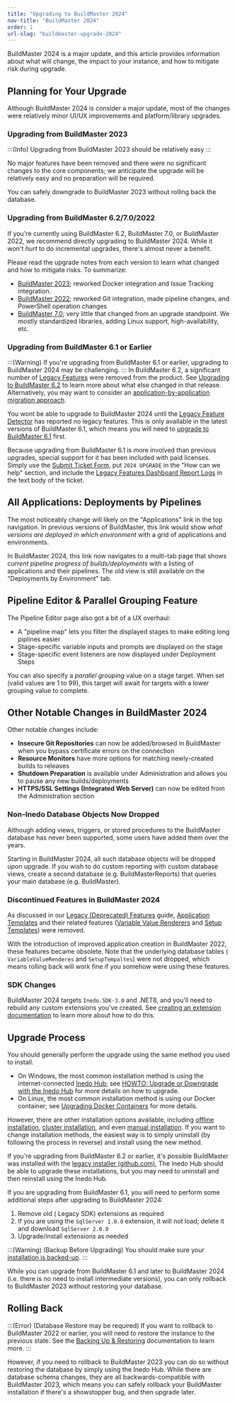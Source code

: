 ```yaml
---
title: "Upgrading to BuildMaster 2024"
nav-title: "BuildMaster 2024"
order: 1
url-slug: "buildmaster-upgrade-2024"
---
```


BuildMaster 2024 is a major update, and this article provides information about what will change, the impact to your instance, and how to mitigate risk during upgrade.

## Planning for Your Upgrade

Although BuildMaster 2024 is consider a major update, most of the changes were relatively minor UI/UX improvements and platform/library upgrades.

### Upgrading from BuildMaster 2023
:::(Info)
Upgrading from BuildMaster 2023 should be relatively easy
:::

No major features have been removed and there were no significant changes to the core components; we anticipate the upgrade will be relatively easy and no preparation will be required. 

You can safely downgrade to BuildMaster 2023 without rolling back the database.

### Upgrading from BuildMaster 6.2/7.0/2022

If you're currently using BuildMaster 6.2, BuildMaster 7.0, or BuildMaster 2022, we recommend directly upgrading to BuildMaster 2024. While it won't *hurt* to do incremental upgrades, there's almost never a benefit.

Please read the upgrade notes from each version to learn what changed and how to mitigate risks. To summarize:

* [BuildMaster 2023](/docs/buildmaster-upgrade-2023); reworked Docker integration and Issue Tracking integration. 
*  [BuildMaster 2022](/docs/buildmaster-upgrade-2022); reworked Git integration, made pipeline changes, and PowerShell operation changes
* [BuildMaster 7.0](/docs/buildmaster-upgrading-to-v7); very little that changed from an upgrade standpoint. We mostly standardized libraries, adding Linux support, high-availability, etc.


### Upgrading from BuildMaster 6.1 or Earlier
:::(Warning)
If you're upgrading from BuildMaster 6.1 or earlier, upgrading to BuildMaster 2024 may be challenging.
:::
In BuildMaster 6.2, a significant number of [Legacy Features](/docs/buildmaster/installation-maintenance/buildmaster-legacy/buildmaster-legacy-features) were removed from the product. See [Upgrading to BuildMaster 6.2](/docs/buildmaster-upgrading-to-6-2) to learn more about what else changed in that release. Alternatively, you may want to consider an [application-by-application migration approach](/docs/buildmaster/installation-maintenance/buildmaster-migrating-instance-to-new-server#migrating-applicationbyapplication).

You wont be able to upgrade to BuildMaster 2024 until the [Legacy Feature Detector](/docs/buildmaster/installation-maintenance/buildmaster-legacy/buildmaster-legacy-features#legacy-feature-detector) has reported no legacy features. This is only available in the latest versions of BuildMaster 6.1, which means you will need to [upgrade to BuildMaster 6.1](/docs/buildmaster-upgrading-to-6-1) first.

Because upgrading from BuildMaster 6.1 is more involved than previous upgrades, special support for it has been included with paid licenses. Simply use the [Submit Ticket Form](https://my.inedo.com/tickets/new), put `2024 UPGRADE` in the "How can we help" section, and include the [Legacy Features Dashboard Report Logs](/docs/buildmaster/installation-maintenance/buildmaster-legacy/buildmaster-legacy-features#legacy-feature-detector) in the text body of the ticket.

## All Applications: Deployments by Pipelines

The most noticeably change will likely on the "Applications" link in the top navigation. In previous versions of BuildMaster, this link would show *what versions are deployed in which environment* with a grid of applications and environments.

In BuildMaster 2024, this link now navigates to a multi-tab page that shows *current pipeline progress of builds/deployments* with a listing of applications and their pipelines.  The old view is still available on the "Deployments by Environment" tab.

## Pipeline Editor & Parallel Grouping Feature

The Pipeline Editor  page also got a bit of a UX overhaul:

* A "pipeline map" lets you filter the displayed stages to make editing long piplines easier
* Stage-specific variable inputs and prompts are displayed on the stage
* Stage-specific event listeners are now displayed under Deployment Steps

You can also specify a *parallel grouping* value on a stage target. When set (valid values are 1 to 99), this target will await for targets with a lower grouping value to complete.


## Other Notable Changes in BuildMaster 2024

Other notable changes include:
* **Insecure Git Repositories** can now be added/browsed in BuildMaster when you bypass certificate errors on the connection
* **Resource Monitors** have more options for matching newly-created builds to releases
* **Shutdown Preparation** is available under Administration and allows you to pause any new builds/deployments
* **HTTPS/SSL Settings (Integrated Web Server)** can now be edited from the Administration section

### Non-Inedo Database Objects Now Dropped

Although adding views, triggers, or stored procedures to the BuildMaster database has never been supported, some users have added them over the years.

Starting in BuildMaster 2024, all such database objects will be dropped upon upgrade. If you wish to do custom reporting with custom database views, create a
second database (e.g. BuildMasterReports) that queries your main database (e.g. BuildMaster).

### Discontinued Features in BuildMaster 2024

As discussed in our [Legacy (Deprecated) Features](/docs/buildmaster/installation-maintenance/buildmaster-legacy) guide, [Application Templates](/docs/buildmaster/installation-maintenance/buildmaster-legacy/buildmaster-legacy-application-templates) and their related features ([Variable Value Renderers](/docs/buildmaster/otterscript-execution-engine/buildmaster-variables/buildmaster-variables-customizing-display) and [Setup Templates](/docs/buildmaster/installation-maintenance/buildmaster-legacy/buildmaster-applications-concepts-setup-templates)) were removed.

With the introduction of improved application creation in BuildMaster 2022, these features became obsolete. Note that the underlying database tables ( `VariableValueRenderes` and `SetupTempaltes`) were not dropped, which means rolling back will work fine if you somehow were using these features.


### SDK Changes
BuildMaster 2024 targets `Inedo.SDK-3.0` and .NET8, and you'll need to rebuild any custom extensions you've created. See [creating an extension documentation](/docs/inedosdk/extending-inedo-tools-using-the-sdk/inedosdk-extending-creating) to learn more about how to do this.


## Upgrade Process
You should generally perform the upgrade using the same method you used to install.

* On Windows, the most common installation method is using the internet-connected [Inedo Hub](/docs/installation/windows/inedo-hub); see  [HOWTO: Upgrade or Downgrade with the Inedo Hub](/docs/installation/windows/howto-upgrade-downgrade) for more details on how to upgrade.
* On Linux, the most common installation method is using our Docker container; see [Upgrading Docker Containers](/docs/installation/linux/installation-upgrading-docker-containers) for more details.

However, there are other installation options available, including [offline installation](/docs/installation/windows/inedo-hub/offline), [cluster installation](/docs/installation/high-availability-load-balancing/high-availability-load-balancing), and even [manual installation](/docs/installation/windows/manual-installation). If you want to change installation methods, the easiest way is to simply uninstall (by following the process in reverse) and install using the new method.

If you're upgrading from BuildMaster 6.2 or earlier, it's possible BuildMaster was installed with the [legacy installer  (github.com)](https://github.com/Inedo/inedo-docs/blob/c82fd2881e2f1d0c36e77bc8b8b48e2a2c7b75a9/Content/installation/windows/installation-legacy-traditional-installer.md), The Inedo Hub should be able to upgrade these installations, but you may need to uninstall and then reinstall using the Inedo Hub. 

If you are upgrading from BuildMaster 6.1, you will need to perform some additional steps after upgrading to BuildMaster 2024:
1. Remove old ( Legacy SDK) extensions as required 
2. If you are using the `SqlServer 1.0.0` extension, it will not load; delete it and download `SqlServer 2.0.0`
3.  Upgrade/install  extensions as needed

:::(Warning) (Backup Before Upgrading)
You should make sure your [installation is backed-up](/docs/installation/backing-up-restoring).
:::

While you can upgrade from BuildMaster 6.1 and later to BuildMaster 2024 (i.e. there is no need to install intermediate versions), you can only rollback to BuildMaster 2023 without restoring your database.

## Rolling Back

:::(Error) (Database Restore may be required)
If you want to rollback to BuildMaster 2022 or earlier, you will need to restore the instance to the previous state. See the [Backing Up & Restoring](/docs/installation/backing-up-restoring) documentation to learn more.
:::

However, if you need to rollback to BuildMaster 2023 you can do so without restoring the database by simply using the Inedo Hub. While there are database schema changes, they are all backwards-compatible with BuildMaster 2023, which means you can safely rollback your BuildMaster installation if there's a showstopper bug, and then upgrade later.